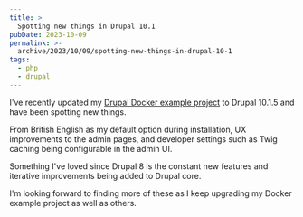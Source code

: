 ```yaml
---
title: >
  Spotting new things in Drupal 10.1
pubDate: 2023-10-09
permalink: >-
  archive/2023/10/09/spotting-new-things-in-drupal-10-1
tags:
  - php
  - drupal
---
```


I've recently updated my [Drupal Docker example project][project] to Drupal 10.1.5 and have been spotting new things.

From British English as my default option during installation, UX improvements to the admin pages, and developer settings such as Twig caching being configurable in the admin UI.

Something I've loved since Drupal 8 is the constant new features and iterative improvements being added to Drupal core.

I'm looking forward to finding more of these as I keep upgrading my Docker example project as well as others.

[project]: https://github.com/opdavies/docker-example-drupal
